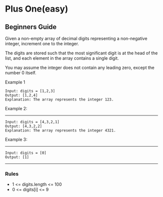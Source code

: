 # Plus One(easy)

## Beginners Guide

Given a non-empty array of decimal digits representing a non-negative integer, increment one to the integer.

The digits are stored such that the most significant digit is at the head of the list, and each element in the array contains a single digit.

You may assume the integer does not contain any leading zero, except the number 0 itself.

Example 1

```go=
Input: digits = [1,2,3]
Output: [1,2,4]
Explanation: The array represents the integer 123.
```

Example 2:

---

```go=
Input: digits = [4,3,2,1]
Output: [4,3,2,2]
Explanation: The array represents the integer 4321.
```

Example 3:

---

```go=
Input: digits = [0]
Output: [1]
```

---

### Rules

* 1 <= digits.length <= 100
* 0 <= digits[i] <= 9
